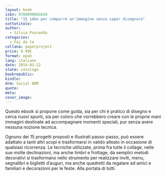 ```yaml
---
layout: book
isbn: 9788898001620
title: "15 idee per comporre un'immagine senza saper disegnare"
sottotitolo:
author:
  - Silvia Pusceddu
categories:
  - Fai da te
collana: paperproject
price: 0.99€
format: epub
lang: italiano
date: 2014-03-22
state: catalogo
bookrepublic: 
kindle: 
drm: Social DRM
quote:
meta:
cover_image:
---
```

Questo ebook si propone come guida, sia per chi è pratico di disegno e cerca nuovi spunti, sia per coloro che vorrebbero creare con le proprie mani immagini destinate ad accompagnare momenti speciali, pur senza avere nessuna nozione tecnica. 

Ognuno dei 15 progetti proposti e illustrati passo-passo, può essere adattato a tanti altri scopi e trasformarsi in valido alleato in occasione di qualsiasi ricorrenza. Le tecniche utilizzate, prima fra tutte il collage, nelle sue molte declinazioni, ma anche timbri e frottage, da semplici metodi decorativi si trasformano nello strumento per realizzare inviti, menu, segnalibri e biglietti d’auguri, ma anche quadretti da regalare ad amici e familiari e decorazioni per le feste. Alla portata di tutti.